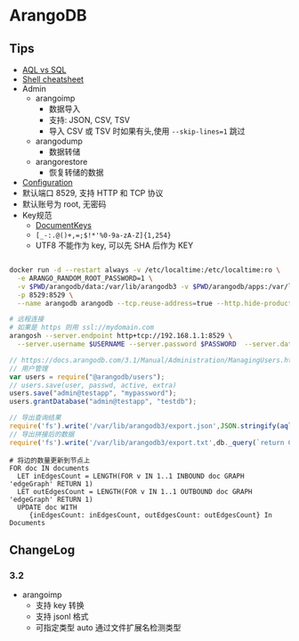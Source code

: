 # ArangoDB

## Tips
* [AQL vs SQL](https://www.arangodb.com/why-arangodb/sql-aql-comparison/)
* [Shell cheatsheet](https://www.arangodb.com/wp-content/uploads/2016/05/shell-reference-card.pdf)
* Admin
  * arangoimp
    * 数据导入
    * 支持: JSON, CSV, TSV
    * 导入 CSV 或 TSV 时如果有头,使用 `--skip-lines=1` 跳过
  * arangodump
    * 数据转储
  * arangorestore
    * 恢复转储的数据
* [Configuration](https://docs.arangodb.com/3.1/Manual/Administration/Configuration/)
* 默认端口 8529, 支持 HTTP 和 TCP 协议
* 默认账号为 root, 无密码
* Key规范
  * [DocumentKeys](https://docs.arangodb.com/3.1/Manual/DataModeling/NamingConventions/DocumentKeys.html)
  * `[_-:.@()+,=;$!*'%0-9a-zA-Z]{1,254}`
  * UTF8 不能作为 key, 可以先 SHA 后作为 KEY

```bash

docker run -d --restart always -v /etc/localtime:/etc/localtime:ro \
  -e ARANGO_RANDOM_ROOT_PASSWORD=1 \
  -v $PWD/arangodb/data:/var/lib/arangodb3 -v $PWD/arangodb/apps:/var/lib/arangodb3-apps \
  -p 8529:8529 \
  --name arangodb arangodb --tcp.reuse-address=true --http.hide-product-header=true --query.cache-mode=on

# 远程连接
# 如果是 https 则用 ssl://mydomain.com
arangosh --server.endpoint http+tcp://192.168.1.1:8529 \
  --server.username $USERNAME --server.password $PASSWORD  --server.database Nodes


```

```js
// https://docs.arangodb.com/3.1/Manual/Administration/ManagingUsers.html
// 用户管理
var users = require("@arangodb/users");
// users.save(user, passwd, active, extra)
users.save("admin@testapp", "mypassword");
users.grantDatabase("admin@testapp", "testdb");

// 导出查询结果
require('fs').write('/var/lib/arangodb3/export.json',JSON.stringify(aql`FOR n IN Nodes return n`))
// 导出拼接后的数据
require('fs').write('/var/lib/arangodb3/export.txt',db._query(`return CONCAT_SEPARATOR("\n",FOR n IN Nodes FILTER n.name != null COLLECT col = n.name return col)`).toArray()[0])
```

```
# 将边的数量更新到节点上
FOR doc IN documents
  LET inEdgesCount = LENGTH(FOR v IN 1..1 INBOUND doc GRAPH 'edgeGraph' RETURN 1)
  LET outEdgesCount = LENGTH(FOR v IN 1..1 OUTBOUND doc GRAPH 'edgeGraph' RETURN 1)
  UPDATE doc WITH
     {inEdgesCount: inEdgesCount, outEdgesCount: outEdgesCount} In Documents
```

## ChangeLog

### 3.2

* arangoimp
  * 支持 key 转换
  * 支持 jsonl 格式
  * 可指定类型 auto 通过文件扩展名检测类型
